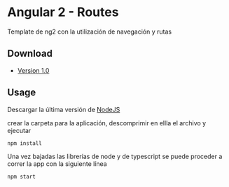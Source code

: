Angular 2 - Routes
======
Template de ng2 con la utilización de navegación y rutas



## Download
* [Version 1.0](https://github.com/gabrielsule/angular2template/archive/master.zip)

## Usage
Descargar la última versión de [NodeJS](https://nodejs.org)

crear la carpeta para la aplicación, descomprimir en ellla el archivo y ejecutar

```npm install```

Una vez bajadas las librerías de node y de typescript se puede proceder a correr la app con la siguiente línea

```npm start```